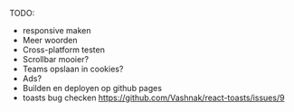 TODO:

- responsive maken
- Meer woorden
- Cross-platform testen
- Scrollbar mooier?
- Teams opslaan in cookies?
- Ads?
- Builden en deployen op github pages
- toasts bug checken https://github.com/Vashnak/react-toasts/issues/9